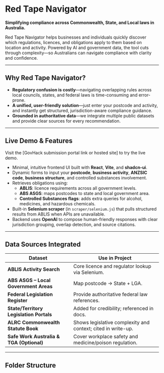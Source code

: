 # Red Tape Navigator

**Simplifying compliance across Commonwealth, State, and Local laws in Australia.**

Red Tape Navigator helps businesses and individuals quickly discover which regulations, licences, and obligations apply to them based on location and activity. Powered by AI and government data, the tool cuts through complexity—so Australians can navigate compliance with clarity and confidence.

---

##  Why Red Tape Navigator?

-  **Regulatory confusion is costly**—navigating overlapping rules across local councils, states, and federal laws is time-consuming and error-prone.
-  **A unified, user-friendly solution**—just enter your postcode and activity, and instantly get structured, jurisdiction-aware compliance guidance.
-  **Grounded in authoritative data**—we integrate multiple public datasets and provide clear sources for every recommendation.

---

##  Live Demo & Features

Visit the [GovHack submission portal link or hosted site] to try the live demo.

- Minimal, intuitive frontend UI built with **React**, **Vite**, and **shadcn-ui**.
- Dynamic forms to input your **postcode**, **business activity**, **ANZSIC code**, **business structure**, and controlled substances involvement.
- Retrieves obligations using:
  - **ABLIS**: licence requirements across all government levels.
  - **ABS ASGS**: maps postcodes to state and local government area.
  - **Controlled Substances flags**: adds extra queries for alcohol, medicines, and hazardous chemicals.
- Built-in **Selenium scraper** (in `scraper/selenium.js`) that pulls structured results from ABLIS when APIs are unavailable.
- Backend uses **OpenAI** to compose human-friendly responses with clear jurisdiction grouping, overlap detection, and source citations.

---

##  Data Sources Integrated

| Dataset                               | Use in Project                                                  |
|--------------------------------------|-----------------------------------------------------------------|
| **ABLIS Activity Search**            | Core licence and regulator lookup via Selenium.                |
| **ABS ASGS – Local Government Areas**| Map postcode → State + LGA.                                     |
| **Federal Legislation Register**     | Provide authoritative federal law references.                  |
| **State/Territory Legislation Portals** | Added for credibility; referenced in docs.                 |
| **ALRC Commonwealth Statute Book**   | Shows legislative complexity and context; cited in write-up.   |
| **Safe Work Australia & TGA (Optional)** | Cover workplace safety and medicine/poison regulation.      |

---

##  Folder Structure


